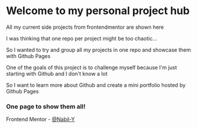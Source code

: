 # Welcome to my personal project hub

All my current side projects from frontendmentor are shown here

I was thinking that one repo per project might be too chaotic...
 
So I wanted to try and group all my projects in one repo and showcase them with Github Pages

One of the goals of this project is to challenge myself because I'm just starting with Github and I don't know a lot

So I want to learn more about Github and create a mini portfolio hosted by Github Pages

### One page to show them all!



Frontend Mentor - [@Nabil-Y](https://www.frontendmentor.io/profile/Nabil-Y)





